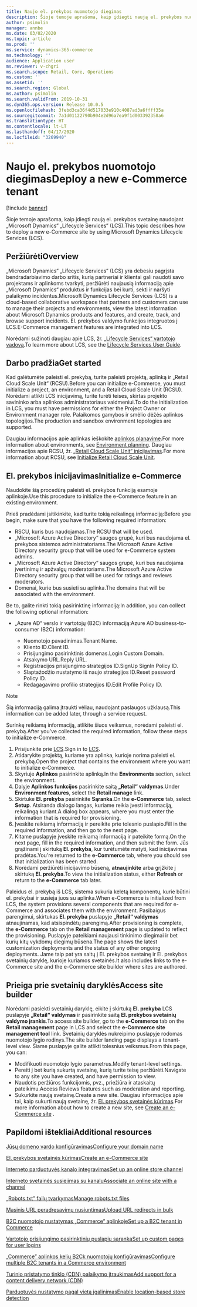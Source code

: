 ```yaml
---
title: Naujo el. prekybos nuomotojo diegimas
description: Šioje temoje aprašoma, kaip įdiegti naują el. prekybos nuomininką naudojant „Microsoft Dynamics“ „Lifecycle Services“ (LCS).
author: psimolin
manager: annbe
ms.date: 03/02/2020
ms.topic: article
ms.prod: ''
ms.service: dynamics-365-commerce
ms.technology: ''
audience: Application user
ms.reviewer: v-chgri
ms.search.scope: Retail, Core, Operations
ms.custom: ''
ms.assetid: ''
ms.search.region: Global
ms.author: psimolin
ms.search.validFrom: 2019-10-31
ms.dyn365.ops.version: Release 10.0.5
ms.openlocfilehash: 3febd3ca36f4d517033e910c4087ad3a6ffff35a
ms.sourcegitcommit: 7a1d01122790b904e2d96a7ea9f1d003392358a6
ms.translationtype: HT
ms.contentlocale: lt-LT
ms.lasthandoff: 04/17/2020
ms.locfileid: "3269940"
---
```

# <a name="deploy-a-new-e-commerce-tenant"></a><span data-ttu-id="52708-103">Naujo el. prekybos nuomotojo diegimas</span><span class="sxs-lookup"><span data-stu-id="52708-103">Deploy a new e-Commerce tenant</span></span>


[!include [banner](includes/banner.md)]

<span data-ttu-id="52708-104">Šioje temoje aprašoma, kaip įdiegti naują el. prekybos svetainę naudojant „Microsoft Dynamics“ „Lifecycle Services“ (LCS).</span><span class="sxs-lookup"><span data-stu-id="52708-104">This topic describes how to deploy a new e-Commerce site by using Microsoft Dynamics Lifecycle Services (LCS).</span></span>

## <a name="overview"></a><span data-ttu-id="52708-105">Peržiūrėti</span><span class="sxs-lookup"><span data-stu-id="52708-105">Overview</span></span>

<span data-ttu-id="52708-106">„Microsoft Dynamics“ „Lifecycle Services“ (LCS) yra debesiu pagrįsta bendradarbiavimo darbo sritis, kurią partneriai ir klientai gali naudoti savo projektams ir aplinkoms tvarkyti, peržiūrėti naujausią informaciją apie „Microsoft Dynamics“ produktus ir funkcijas bei kurti, sekti ir naršyti palaikymo incidentus.</span><span class="sxs-lookup"><span data-stu-id="52708-106">Microsoft Dynamics Lifecycle Services (LCS) is a cloud-based collaborative workspace that partners and customers can use to manage their projects and environments, view the latest information about Microsoft Dynamics products and features, and create, track, and browse support incidents.</span></span> <span data-ttu-id="52708-107">El. prekybos valdymo funkcijos integruotos į LCS.</span><span class="sxs-lookup"><span data-stu-id="52708-107">E-Commerce management features are integrated into LCS.</span></span>

<span data-ttu-id="52708-108">Norėdami sužinoti daugiau apie LCS, žr. [„Lifecycle Services“ vartotojo vadovą](https://docs.microsoft.com/dynamics365/unified-operations/dev-itpro/lifecycle-services/lcs-user-guide).</span><span class="sxs-lookup"><span data-stu-id="52708-108">To learn more about LCS, see the [Lifecycle Services User Guide](https://docs.microsoft.com/dynamics365/unified-operations/dev-itpro/lifecycle-services/lcs-user-guide).</span></span>
    
## <a name="get-started"></a><span data-ttu-id="52708-109">Darbo pradžia</span><span class="sxs-lookup"><span data-stu-id="52708-109">Get started</span></span>

<span data-ttu-id="52708-110">Kad galėtumėte paleisti el. prekybą, turite paleisti projektą, aplinką ir „Retail Cloud Scale Unit“ (RCSU).</span><span class="sxs-lookup"><span data-stu-id="52708-110">Before you can initialize e-Commerce, you must initialize a project, an environment, and a Retail Cloud Scale Unit (RCSU).</span></span> <span data-ttu-id="52708-111">Norėdami atlikti LCS inicijavimą, turite turėti teises, skirtas projekto savininko arba aplinkos administratoriaus vaidmeniui.</span><span class="sxs-lookup"><span data-stu-id="52708-111">To do the initialization in LCS, you must have permissions for either the Project Owner or Environment manager role.</span></span> <span data-ttu-id="52708-112">Palaikomos gamybos ir smėlio dėžės aplinkos topologijos.</span><span class="sxs-lookup"><span data-stu-id="52708-112">The production and sandbox environment topologies are supported.</span></span>

<span data-ttu-id="52708-113">Daugiau informacijos apie aplinkas ieškokite [aplinkos planavime](https://docs.microsoft.com/dynamics365/unified-operations/fin-and-ops/imp-lifecycle/environment-planning).</span><span class="sxs-lookup"><span data-stu-id="52708-113">For more information about environments, see [Environment planning](https://docs.microsoft.com/dynamics365/unified-operations/fin-and-ops/imp-lifecycle/environment-planning).</span></span> <span data-ttu-id="52708-114">Daugiau informacijos apie RCSU, žr. [„Retail Cloud Scale Unit“ inicijavimas](https://docs.microsoft.com/dynamics365/unified-operations/dev-itpro/deployment/initialize-retail-channels).</span><span class="sxs-lookup"><span data-stu-id="52708-114">For more information about RCSU, see [Initialize Retail Cloud Scale Unit](https://docs.microsoft.com/dynamics365/unified-operations/dev-itpro/deployment/initialize-retail-channels).</span></span>

## <a name="initialize-e-commerce"></a><span data-ttu-id="52708-115">El. prekybos inicijavimas</span><span class="sxs-lookup"><span data-stu-id="52708-115">Initialize e-Commerce</span></span>

<span data-ttu-id="52708-116">Naudokite šią procedūrą paleisti el. prekybos funkciją esamoje aplinkoje.</span><span class="sxs-lookup"><span data-stu-id="52708-116">Use this procedure to initialize the e-Commerce feature in an existing environment.</span></span>

<span data-ttu-id="52708-117">Prieš pradėdami įsitikinkite, kad turite tokią reikalingą informaciją:</span><span class="sxs-lookup"><span data-stu-id="52708-117">Before you begin, make sure that you have the following required information:</span></span>

- <span data-ttu-id="52708-118">RSCU, kuris bus naudojamas.</span><span class="sxs-lookup"><span data-stu-id="52708-118">The RCSU that will be used.</span></span>
- <span data-ttu-id="52708-119">„Microsoft Azure Active Directory“ saugos grupė, kuri bus naudojama el. prekybos sistemos administratoriams.</span><span class="sxs-lookup"><span data-stu-id="52708-119">The Microsoft Azure Active Directory security group that will be used for e-Commerce system admins.</span></span>
- <span data-ttu-id="52708-120">„Microsoft Azure Active Directory“ saugos grupė, kuri bus naudojama įvertinimų ir apžvalgų moderatoriams.</span><span class="sxs-lookup"><span data-stu-id="52708-120">The Microsoft Azure Active Directory security group that will be used for ratings and reviews moderators.</span></span>
- <span data-ttu-id="52708-121">Domenai, kurie bus susieti su aplinka.</span><span class="sxs-lookup"><span data-stu-id="52708-121">The domains that will be associated with the environment.</span></span>

<span data-ttu-id="52708-122">Be to, galite rinkti tokią pasirinktinę informaciją:</span><span class="sxs-lookup"><span data-stu-id="52708-122">In addition, you can collect the following optional information:</span></span>

- <span data-ttu-id="52708-123">„Azure AD“ verslo ir vartotojų (B2C) informaciją:</span><span class="sxs-lookup"><span data-stu-id="52708-123">Azure AD business-to-consumer (B2C) information:</span></span>

    - <span data-ttu-id="52708-124">Nuomotojo pavadinimas.</span><span class="sxs-lookup"><span data-stu-id="52708-124">Tenant Name.</span></span>
    - <span data-ttu-id="52708-125">Kliento ID.</span><span class="sxs-lookup"><span data-stu-id="52708-125">Client ID.</span></span>
    - <span data-ttu-id="52708-126">Prisijungimo pasirinktinis domenas.</span><span class="sxs-lookup"><span data-stu-id="52708-126">Login Custom Domain.</span></span>
    - <span data-ttu-id="52708-127">Atsakymo URL.</span><span class="sxs-lookup"><span data-stu-id="52708-127">Reply URL.</span></span>
    - <span data-ttu-id="52708-128">Registracijos prisijungimo strategijos ID.</span><span class="sxs-lookup"><span data-stu-id="52708-128">SignUp SignIn Policy ID.</span></span>
    - <span data-ttu-id="52708-129">Slaptažodžio nustatymo iš naujo strategijos ID.</span><span class="sxs-lookup"><span data-stu-id="52708-129">Reset password Policy ID.</span></span>
    - <span data-ttu-id="52708-130">Redagagavimo profilio strategijos ID.</span><span class="sxs-lookup"><span data-stu-id="52708-130">Edit Profile Policy ID.</span></span>

> [!NOTE]
> <span data-ttu-id="52708-131">Šią informaciją galima įtraukti vėliau, naudojant paslaugos užklausą.</span><span class="sxs-lookup"><span data-stu-id="52708-131">This information can be added later, through a service request.</span></span>

<span data-ttu-id="52708-132">Surinkę reikiamą informaciją, atlikite šiuos veiksmus, norėdami paleisti el. prekybą.</span><span class="sxs-lookup"><span data-stu-id="52708-132">After you've collected the required information, follow these steps to initialize e-Commerce.</span></span>

1. <span data-ttu-id="52708-133">Prisijunkite prie [LCS](https://lcs.dynamics.com).</span><span class="sxs-lookup"><span data-stu-id="52708-133">Sign in to [LCS](https://lcs.dynamics.com).</span></span>
1. <span data-ttu-id="52708-134">Atidarykite projektą, kuriame yra aplinka, kurioje norima paleisti el. prekybą.</span><span class="sxs-lookup"><span data-stu-id="52708-134">Open the project that contains the environment where you want to initialize e-Commerce.</span></span>
1. <span data-ttu-id="52708-135">Skyriuje **Aplinkos** pasirinkite aplinką.</span><span class="sxs-lookup"><span data-stu-id="52708-135">In the **Environments** section, select the environment.</span></span>
1. <span data-ttu-id="52708-136">Dalyje **Aplinkos funkcijos** pasirinkite saitą **„Retail“ valdymas**.</span><span class="sxs-lookup"><span data-stu-id="52708-136">Under **Environment features**, select the **Retail manage** link.</span></span>
1. <span data-ttu-id="52708-137">Skirtuke **El. prekyba** pasirinkite **Sąranka**.</span><span class="sxs-lookup"><span data-stu-id="52708-137">On the **e-Commerce** tab, select **Setup**.</span></span> <span data-ttu-id="52708-138">Atsiranda dialogo langas, kuriame reikia įvesti informaciją, reikalingą kuriant.</span><span class="sxs-lookup"><span data-stu-id="52708-138">A dialog box appears, where you must enter the information that is required for provisioning.</span></span>
1. <span data-ttu-id="52708-139">Įveskite reikiamą informaciją ir pereikite prie tolesnio puslapio.</span><span class="sxs-lookup"><span data-stu-id="52708-139">Fill in the required information, and then go to the next page.</span></span>
1. <span data-ttu-id="52708-140">Kitame puslapyje įveskite reikiamą informaciją ir pateikite formą.</span><span class="sxs-lookup"><span data-stu-id="52708-140">On the next page, fill in the required information, and then submit the form.</span></span> <span data-ttu-id="52708-141">Jūs grąžinami į skirtuką **El. prekyba**, kur turėtumėte matyti, kad inicijavimas pradėtas.</span><span class="sxs-lookup"><span data-stu-id="52708-141">You're returned to the **e-Commerce** tab, where you should see that initialization has been started.</span></span>
1. <span data-ttu-id="52708-142">Norėdami peržiūrėti inicijavimo būseną, **atnaujinkite** arba grįžkite į skirtuką **El. prekyba**.</span><span class="sxs-lookup"><span data-stu-id="52708-142">To view the initialization status, either **Refresh** or return to the **e-Commerce** tab later.</span></span>
    
<span data-ttu-id="52708-143">Paleidus el. prekybą iš LCS, sistema sukuria keletą komponentų, kurie būtini el. prekybai ir susieja juos su aplinka.</span><span class="sxs-lookup"><span data-stu-id="52708-143">When e-Commerce is initialized from LCS, the system provisions several components that are required for e-Commerce and associates them with the environment.</span></span> <span data-ttu-id="52708-144">Pasibaigus parengimui, skirtukas **El. prekyba** puslapyje **„Retail“ valdymas** atnaujinamas, kad atsispindėtų parengimą.</span><span class="sxs-lookup"><span data-stu-id="52708-144">After provisioning is complete, the **e-Commerce** tab on the **Retail management** page is updated to reflect the provisioning.</span></span> <span data-ttu-id="52708-145">Puslapyje pateikiami naujausi tinkinimo diegimai ir bet kurių kitų vykdomų diegimų būsena.</span><span class="sxs-lookup"><span data-stu-id="52708-145">The page shows the latest customization deployments and the status of any other ongoing deployments.</span></span> <span data-ttu-id="52708-146">Jame taip pat yra saitų į El. prekybos svetainę ir El. prekybos svetainių daryklę, kurioje kuriamos svetainės.</span><span class="sxs-lookup"><span data-stu-id="52708-146">It also includes links to the e-Commerce site and the e-Commerce site builder where sites are authored.</span></span>

## <a name="access-site-builder"></a><span data-ttu-id="52708-147">Prieiga prie svetainių daryklės</span><span class="sxs-lookup"><span data-stu-id="52708-147">Access site builder</span></span>

<span data-ttu-id="52708-148">Norėdami pasiekti svetainių daryklę, eikite į skirtuką **El. prekyba** LCS puslapyje **„Retail“ valdymas** ir pasirinkite saitą **El. prekybos svetainių valdymo įrankis**.</span><span class="sxs-lookup"><span data-stu-id="52708-148">To access site builder, go to the **e-Commerce** tab on the **Retail management** page in LCS and select the **e-Commerce site management tool** link.</span></span> <span data-ttu-id="52708-149">Svetainių daryklės nukreipimo puslapyje rodomas nuomotojo lygio rodinys.</span><span class="sxs-lookup"><span data-stu-id="52708-149">The site builder landing page displays a tenant-level view.</span></span> <span data-ttu-id="52708-150">Šiame puslapyje galite atlikti tolesnius veiksmus.</span><span class="sxs-lookup"><span data-stu-id="52708-150">From this page, you can:</span></span>

- <span data-ttu-id="52708-151">Modifikuoti nuomotojo lygio parametrus.</span><span class="sxs-lookup"><span data-stu-id="52708-151">Modify tenant-level settings.</span></span>
- <span data-ttu-id="52708-152">Pereiti į bet kurią sukurtą svetainę, kurią turite teisę peržiūrėti.</span><span class="sxs-lookup"><span data-stu-id="52708-152">Navigate to any site you have created, and have permission to view.</span></span> 
- <span data-ttu-id="52708-153">Naudotis peržiūros funkcijomis, pvz., priežiūra ir ataskaitų pateikimu.</span><span class="sxs-lookup"><span data-stu-id="52708-153">Access Reviews features such as moderation and reporting.</span></span>
- <span data-ttu-id="52708-154">Sukurkite naują svetainę.</span><span class="sxs-lookup"><span data-stu-id="52708-154">Create a new site.</span></span> <span data-ttu-id="52708-155">Daugiau informacijos apie tai, kaip sukurti naują svetainę, žr. [El. prekybos svetainės kūrimas](create-ecommerce-site.md).</span><span class="sxs-lookup"><span data-stu-id="52708-155">For more information about how to create a new site, see [Create an e-Commerce site](create-ecommerce-site.md) .</span></span> 

## <a name="additional-resources"></a><span data-ttu-id="52708-156">Papildomi ištekliai</span><span class="sxs-lookup"><span data-stu-id="52708-156">Additional resources</span></span>

[<span data-ttu-id="52708-157">Jūsų domeno vardo konfigūravimas</span><span class="sxs-lookup"><span data-stu-id="52708-157">Configure your domain name</span></span>](configure-your-domain-name.md)

[<span data-ttu-id="52708-158">El. prekybos svetainės kūrimas</span><span class="sxs-lookup"><span data-stu-id="52708-158">Create an e-Commerce site</span></span>](create-ecommerce-site.md)

[<span data-ttu-id="52708-159">Interneto parduotuvės kanalo integravimas</span><span class="sxs-lookup"><span data-stu-id="52708-159">Set up an online store channel</span></span>](online-stores.md)

[<span data-ttu-id="52708-160">Interneto svetainės susiejimas su kanalu</span><span class="sxs-lookup"><span data-stu-id="52708-160">Associate an online site with a channel</span></span>](associate-site-online-store.md)

[<span data-ttu-id="52708-161">„Robots.txt” failų tvarkymas</span><span class="sxs-lookup"><span data-stu-id="52708-161">Manage robots.txt files</span></span>](manage-robots-txt-files.md)

[<span data-ttu-id="52708-162">Masinis URL peradresavimų nusiuntimas</span><span class="sxs-lookup"><span data-stu-id="52708-162">Upload URL redirects in bulk</span></span>](upload-bulk-redirects.md)

[<span data-ttu-id="52708-163">B2C nuomotojo nustatymas „Commerce“ aplinkoje</span><span class="sxs-lookup"><span data-stu-id="52708-163">Set up a B2C tenant in Commerce</span></span>](set-up-B2C-tenant.md)

[<span data-ttu-id="52708-164">Vartotojo prisijungimo pasirinktinių puslapių sąranka</span><span class="sxs-lookup"><span data-stu-id="52708-164">Set up custom pages for user logins</span></span>](custom-pages-user-logins.md)

[<span data-ttu-id="52708-165">„Commerce” aplinkos kelių B2Ck nuomotojų konfigūravimas</span><span class="sxs-lookup"><span data-stu-id="52708-165">Configure multiple B2C tenants in a Commerce environment</span></span>](configure-multi-B2C-tenants.md)

[<span data-ttu-id="52708-166">Turinio pristatymo tinklo (CDN) palaikymo įtraukimas</span><span class="sxs-lookup"><span data-stu-id="52708-166">Add support for a content delivery network (CDN)</span></span>](add-cdn-support.md)

[<span data-ttu-id="52708-167">Parduotuvės nustatymo pagal vietą įgalinimas</span><span class="sxs-lookup"><span data-stu-id="52708-167">Enable location-based store detection</span></span>](enable-store-detection.md)
